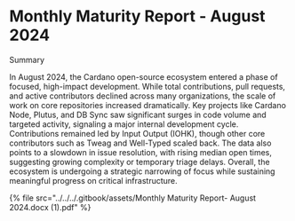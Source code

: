 # Monthly Maturity Report - August 2024

Summary

In August 2024, the Cardano open-source ecosystem entered a phase of focused, high-impact development. While total contributions, pull requests, and active contributors declined across many organizations, the scale of work on core repositories increased dramatically. Key projects like Cardano Node, Plutus, and DB Sync saw significant surges in code volume and targeted activity, signaling a major internal development cycle. Contributions remained led by Input Output (IOHK), though other core contributors such as Tweag and Well-Typed scaled back. The data also points to a slowdown in issue resolution, with rising median open times, suggesting growing complexity or temporary triage delays. Overall, the ecosystem is undergoing a strategic narrowing of focus while sustaining meaningful progress on critical infrastructure.

{% file src="../../../.gitbook/assets/Monthly Maturity Report- August 2024.docx (1).pdf" %}
